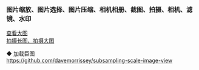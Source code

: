 ### 图片缩放、图片选择、图片压缩、相机相册、截图、拍摄、相机、滤镜、水印

[查看大图](ClickForLargerImage.md)  
[拍摄长图、拍摄大图](Camera.md)  

◆ 加载巨图  
https://github.com/davemorrissey/subsampling-scale-image-view  


